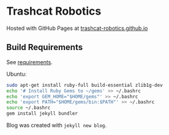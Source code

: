 # Trashcat Robotics

Hosted with GitHub Pages at [trashcat-robotics.github.io](trashcat-combat-robotics.github.io)

## Build Requirements

See [requirements](https://jekyllrb.com/docs/installation/).

Ubuntu:

```bash
sudo apt-get install ruby-full build-essential zlib1g-dev
echo '# Install Ruby Gems to ~/gems' >> ~/.bashrc
echo 'export GEM_HOME="$HOME/gems"' >> ~/.bashrc
echo 'export PATH="$HOME/gems/bin:$PATH"' >> ~/.bashrc
source ~/.bashrc
gem install jekyll bundler
```

Blog was created with `jekyll new blog`.

